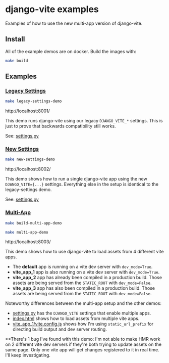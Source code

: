 # django-vite examples
Examples of how to use the new multi-app version of django-vite.

## Install

All of the example demos are on docker. Build the images with:

```bash
make build
```

## Examples

### [Legacy Settings](examples/legacy_settings/README.md)

```bash
make legacy-settings-demo
```
http://localhost:8001/

This demo runs django-vite using our legacy `DJANGO_VITE_*` settings. This is just to prove that backwards compatibility still works.

See: [settings.py](./examples/legacy_settings/django_app/settings.py)

### [New Settings](examples/new_settings/README.md)

```bash
make new-settings-demo
```
http://localhost:8002/

This demo shows how to run a single django-vite app using the new `DJANGO_VITE={...}` settings. Everything else in the setup is identical to the legacy-settings demo.

See: [settings.py](./examples/new_settings/django_app/settings.py)

### [Multi-App](examples/multi_app/README.md)

```bash
make build-multi-app-demo
```

```bash
make multi-app-demo
```
http://localhost:8003/

This demo shows how to use django-vite to load assets from 4 different vite apps.

- The **default** app is running on a vite dev server with `dev_mode=True`.
- **vite_app_1** app is also running on a vite dev server with `dev_mode=True`.
- **vite_app_2** app has already been compiled in a production build. Those assets are being served from the `STATIC_ROOT` with `dev_mode=False`.
- **vite_app_3** app has also been compiled in a production build. Those assets are being served from the `STATIC_ROOT` with `dev_mode=False`.

Noteworthy differences between the multi-app setup and the other demos:
- [settings.py](./examples/multi_app/django_app/django_app/settings.py) has the `DJANGO_VITE` settings that enable multiple apps.
- [index.html](./examples/multi_app/django_app/django_app/templates/index.html) shows how to load assets from multiple vite apps.
- [vite_app_1/vite.config.js](./examples/multi_app/vite_app_1/vite.config.js) shows how I'm using `static_url_prefix` for directing build output and dev server routing.

\*\*There's 1 bug I've found with this demo: I'm not able to make HMR work on 2 different vite dev servers if they're both trying to update assets on the same page. Only one vite app will get changes registered to it in real time. I'll keep investigating.